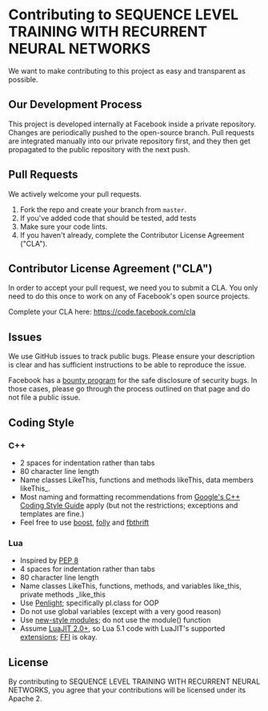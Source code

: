 # Contributing to SEQUENCE LEVEL TRAINING WITH RECURRENT NEURAL NETWORKS
We want to make contributing to this project as easy and transparent as
possible.

## Our Development Process
This project is developed internally at Facebook inside a private repository.
Changes are periodically pushed to the open-source branch. Pull requests are
integrated manually into our private repository first, and they then get
propagated to the public repository with the next push.

## Pull Requests
We actively welcome your pull requests.
1. Fork the repo and create your branch from `master`.
2. If you've added code that should be tested, add tests
3. Make sure your code lints.
4. If you haven't already, complete the Contributor License Agreement ("CLA").

## Contributor License Agreement ("CLA")
In order to accept your pull request, we need you to submit a CLA. You only need
to do this once to work on any of Facebook's open source projects.

Complete your CLA here: <https://code.facebook.com/cla>

## Issues
We use GitHub issues to track public bugs. Please ensure your description is
clear and has sufficient instructions to be able to reproduce the issue.

Facebook has a [bounty program](https://www.facebook.com/whitehat/) for the safe
disclosure of security bugs. In those cases, please go through the process
outlined on that page and do not file a public issue.

## Coding Style

### C++
* 2 spaces for indentation rather than tabs
* 80 character line length
* Name classes LikeThis, functions and methods likeThis, data members
likeThis_.
* Most naming and formatting recommendations from
[Google's C++ Coding Style Guide](
http://google-styleguide.googlecode.com/svn/trunk/cppguide.xml) apply (but
not the restrictions; exceptions and templates are fine.)
* Feel free to use [boost](http://www.boost.org/),
[folly](https://github.com/facebook/folly) and
[fbthrift](https://github.com/facebook/fbthrift)

### Lua
* Inspired by [PEP 8](http://legacy.python.org/dev/peps/pep-0008/)
* 4 spaces for indentation rather than tabs
* 80 character line length
* Name classes LikeThis, functions, methods, and variables like_this, private
methods _like_this
* Use [Penlight](http://stevedonovan.github.io/Penlight/api/index.html);
specifically pl.class for OOP
* Do not use global variables (except with a very good reason)
* Use [new-style modules](http://lua-users.org/wiki/ModulesTutorial); do not
use the module() function
* Assume [LuaJIT 2.0+](http://luajit.org/), so Lua 5.1 code with LuaJIT's
supported [extensions](http://luajit.org/extensions.html);
[FFI](http://luajit.org/ext_ffi.html) is okay.

## License
By contributing to SEQUENCE LEVEL TRAINING WITH
RECURRENT NEURAL NETWORKS, you agree that your
contributions will be licensed under its Apache 2.
